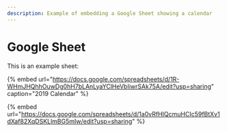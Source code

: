 ```yaml
---
description: Example of embedding a Google Sheet showing a calendar
---
```


# Google Sheet

This is an example sheet:

{% embed url="https://docs.google.com/spreadsheets/d/1R-WHmJHQhhOuwDg0hH7bLAnLyaYClHeVbIiwrSAk75A/edit?usp=sharing" caption="2019 Calendar" %}

{% embed url="https://docs.google.com/spreadsheets/d/1a0vRfHIQcmuHCIc59fBtXv1dXaf82XqDSKLlmBG5mIw/edit?usp=sharing" %}







